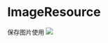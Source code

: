 # ImageResource
保存图片使用
![](https://ss0.bdstatic.com/70cFuHSh_Q1YnxGkpoWK1HF6hhy/it/u=165982821,680067787&fm=15&gp=0.jpg)
